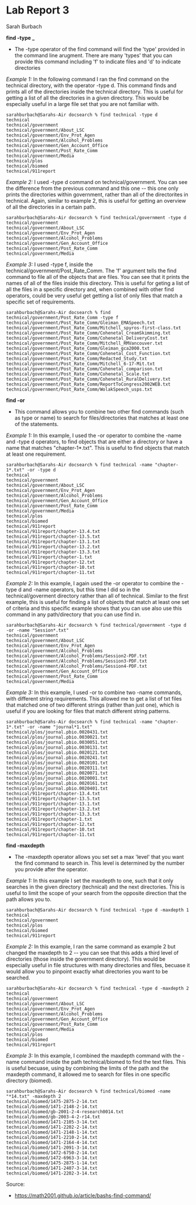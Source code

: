 # Lab Report 3

Sarah Burbach

**find -type _**

* The -type operator of the find command will find the 'type' provided in the command line arugment. There are many 'types' that you can provide this command including 'f' to indicate files and 'd' to indicate directories

*Example 1:* In the following command I ran the find command on the technical directory, with the operator -type d. This command finds and prints all of the directories inside the technical directory. This is useful for getting a list of all the directories in a given directory. This would be especially useful in a large file set that you are not familiar with. 

```
sarahburbach@Sarahs-Air docsearch % find technical -type d
technical
technical/government
technical/government/About_LSC
technical/government/Env_Prot_Agen
technical/government/Alcohol_Problems
technical/government/Gen_Account_Office
technical/government/Post_Rate_Comm
technical/government/Media
technical/plos
technical/biomed
technical/911report
```

*Example 2:* I used -type d command on technical/government. You can see the difference from the previous command and this one -- this one only prints the directories within government, rather than all of the directorites in technical. Again, similar to example 2, this is useful for getting an overview of all the directories in a certain path. 

```
sarahburbach@Sarahs-Air docsearch % find technical/government -type d
technical/government
technical/government/About_LSC
technical/government/Env_Prot_Agen
technical/government/Alcohol_Problems
technical/government/Gen_Account_Office
technical/government/Post_Rate_Comm
technical/government/Media
```

*Example 3:* I used -type f, inside the technical/government/Post_Rate_Comm. The 'f' argument tells the find command to file all of the objects that are files. You can see that it prints the names of all of the files inside this directory. This is useful for geting a list of all the files in a specific directory and, when combined with other find operators, could be very useful get getting a list of only files that match a specific set of requirements. 

```
sarahburbach@Sarahs-Air docsearch % find technical/government/Post_Rate_Comm -type f
technical/government/Post_Rate_Comm/Gleiman_EMASpeech.txt
technical/government/Post_Rate_Comm/Mitchell_spyros-first-class.txt
technical/government/Post_Rate_Comm/Cohenetal_CreamSkimming.txt
technical/government/Post_Rate_Comm/Cohenetal_DeliveryCost.txt
technical/government/Post_Rate_Comm/Mitchell_RMVancouver.txt
technical/government/Post_Rate_Comm/Gleiman_gca2000.txt
technical/government/Post_Rate_Comm/Cohenetal_Cost_Function.txt
technical/government/Post_Rate_Comm/Redacted_Study.txt
technical/government/Post_Rate_Comm/Mitchell_6-17-Mit.txt
technical/government/Post_Rate_Comm/Cohenetal_comparison.txt
technical/government/Post_Rate_Comm/Cohenetal_Scale.txt
technical/government/Post_Rate_Comm/Cohenetal_RuralDelivery.txt
technical/government/Post_Rate_Comm/ReportToCongress2002WEB.txt
technical/government/Post_Rate_Comm/WolakSpeech_usps.txt
```

**find -or**

* This command allows you to combine two other find commands (such as type or name) to search for files/directories that matches at least one of the statements.

*Example 1:* In this example, I used the -or operator to combine the -name and -type d operators, to find objects that are either a directory or have a name that matches "chapter-1*.txt". This is useful to find objects that match at least one requirement. 

```
sarahburbach@Sarahs-Air docsearch % find technical -name "chapter-1*.txt" -or -type d
technical
technical/government
technical/government/About_LSC
technical/government/Env_Prot_Agen
technical/government/Alcohol_Problems
technical/government/Gen_Account_Office
technical/government/Post_Rate_Comm
technical/government/Media
technical/plos
technical/biomed
technical/911report
technical/911report/chapter-13.4.txt
technical/911report/chapter-13.5.txt
technical/911report/chapter-13.1.txt
technical/911report/chapter-13.2.txt
technical/911report/chapter-13.3.txt
technical/911report/chapter-1.txt
technical/911report/chapter-12.txt
technical/911report/chapter-10.txt
technical/911report/chapter-11.txt
```

*Example 2:* In this example, I again used the -or operator to combine the -type d and -name operators, but this time I did so in the technical/goverment directory rather than all of technical. Similar to the first example, this is useful for finding a list of objects that match at least one set of criteria and this specific example shows that you can use also use this command in any path/directory that you can use find in. 

```
sarahburbach@Sarahs-Air docsearch % find technical/government -type d -or -name "Session*.txt"
technical/government
technical/government/About_LSC
technical/government/Env_Prot_Agen
technical/government/Alcohol_Problems
technical/government/Alcohol_Problems/Session2-PDF.txt
technical/government/Alcohol_Problems/Session3-PDF.txt
technical/government/Alcohol_Problems/Session4-PDF.txt
technical/government/Gen_Account_Office
technical/government/Post_Rate_Comm
technical/government/Media
```

*Example 3:* In this example, I used -or to combine two -name commands, with different string requirements. This allowed me to get a list of txt files that matched one of two different strings (rather than just one), which is useful if you are looking for files that match different string patterns. 

```
sarahburbach@Sarahs-Air docsearch % find technical -name "chapter-1*.txt" -or -name "journal*1.txt"
technical/plos/journal.pbio.0020431.txt
technical/plos/journal.pbio.0030021.txt
technical/plos/journal.pbio.0030051.txt
technical/plos/journal.pbio.0030131.txt
technical/plos/journal.pbio.0020121.txt
technical/plos/journal.pbio.0020241.txt
technical/plos/journal.pbio.0020101.txt
technical/plos/journal.pbio.0020311.txt
technical/plos/journal.pbio.0020071.txt
technical/plos/journal.pbio.0020001.txt
technical/plos/journal.pbio.0020161.txt
technical/plos/journal.pbio.0020401.txt
technical/911report/chapter-13.4.txt
technical/911report/chapter-13.5.txt
technical/911report/chapter-13.1.txt
technical/911report/chapter-13.2.txt
technical/911report/chapter-13.3.txt
technical/911report/chapter-1.txt
technical/911report/chapter-12.txt
technical/911report/chapter-10.txt
technical/911report/chapter-11.txt
```

**find -maxdepth**

* The -maxdepth operator allows you set set a max 'level' that you want the find command to search in. This level is determined by the number you provide after the operator. 


*Example 1:* In this example I set the maxdepth to one, such that it only searches in the given directory (technical) and the next directories. This is useful to limit the scope of your search from the opposite direction that the path allows you to.  

```
sarahburbach@Sarahs-Air docsearch % find technical -type d -maxdepth 1
technical
technical/government
technical/plos
technical/biomed
technical/911report
```

*Example 2:* In this example, I ran the same command as example 2 but changed the maxdepth to 2 -- you can see that this adds a third level of directories (those inside the government directory). This would be especially useful in file structures with many directories and files, becuase it would allow you to pinpoint exactly what directories you want to be searched. 

```
sarahburbach@Sarahs-Air docsearch % find technical -type d -maxdepth 2
technical
technical/government
technical/government/About_LSC
technical/government/Env_Prot_Agen
technical/government/Alcohol_Problems
technical/government/Gen_Account_Office
technical/government/Post_Rate_Comm
technical/government/Media
technical/plos
technical/biomed
technical/911report
```

*Example 3:* In this example, I combined the maxdepth command with the -name command inside the path technical/biomed to find the text files. This is useful becuase, using by combining the limits of the path and the maxdepth command, it allowed me to search for files in one specific directory (biomed).

```
sarahburbach@Sarahs-Air docsearch % find technical/biomed -name "*14.txt" -maxdepth 2
technical/biomed/1475-2875-2-14.txt
technical/biomed/1471-2148-2-14.txt
technical/biomed/gb-2001-2-4-research0014.txt
technical/biomed/gb-2003-4-2-r14.txt
technical/biomed/1471-2105-3-14.txt
technical/biomed/1471-2202-2-14.txt
technical/biomed/1471-2148-1-14.txt
technical/biomed/1471-2210-2-14.txt
technical/biomed/1471-2164-4-14.txt
technical/biomed/1471-2091-3-14.txt
technical/biomed/1472-6750-2-14.txt
technical/biomed/1472-6963-3-14.txt
technical/biomed/1475-2875-1-14.txt
technical/biomed/1471-2407-3-14.txt
technical/biomed/1471-2202-3-14.txt
```

Source:
* https://math2001.github.io/article/bashs-find-command/